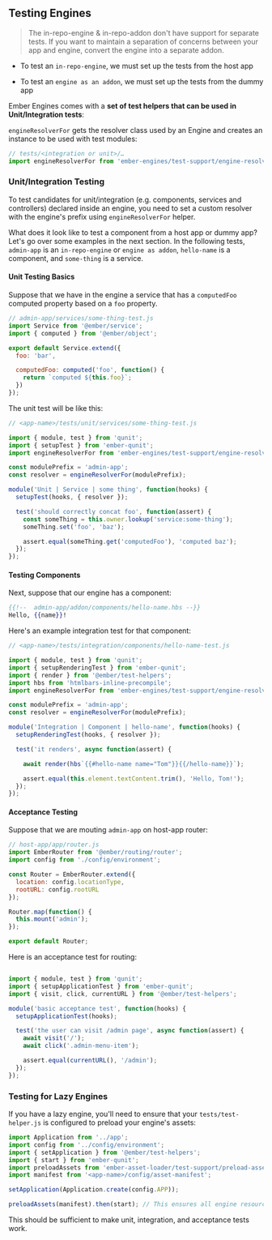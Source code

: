 ## Testing Engines

> The in-repo-engine & in-repo-addon don't have support for separate tests. If you want to maintain a separation of concerns between your app and engine, convert the engine into a separate addon.

* To test an `in-repo-engine`, we must set up the tests from the host app

* To test an `engine as an addon`, we must set up the tests from the dummy app

Ember Engines comes with a **set of test helpers that can be used in Unit/Integration tests**:

`engineResolverFor` gets the resolver class used by an Engine and creates an instance to be used with test modules:

```js
// tests/<integration or unit>/…
import engineResolverFor from 'ember-engines/test-support/engine-resolver-for';
```

### Unit/Integration Testing


To test candidates for unit/integration (e.g. components, services and controllers) declared inside an engine, you need to set a custom resolver with the engine's prefix using `engineResolverFor` helper.

What does it look like to test a component from a host app or dummy app? Let's go over some examples in the next section. In the following tests, `admin-app` is an `in-repo-engine` or `engine as addon`, `hello-name` is a component, and `some-thing` is a service.

#### Unit Testing Basics

Suppose that we have in the engine a service that has a `computedFoo` computed property based on a `foo` property.

```js
// admin-app/services/some-thing-test.js
import Service from '@ember/service';
import { computed } from '@ember/object';

export default Service.extend({
  foo: 'bar',

  computedFoo: computed('foo', function() {
    return `computed ${this.foo}`;
  })
});
```

The unit test will be like this:

```js
// <app-name>/tests/unit/services/some-thing-test.js

import { module, test } from 'qunit';
import { setupTest } from 'ember-qunit';
import engineResolverFor from 'ember-engines/test-support/engine-resolver-for';

const modulePrefix = 'admin-app';
const resolver = engineResolverFor(modulePrefix);

module('Unit | Service | some thing', function(hooks) {
  setupTest(hooks, { resolver });

  test('should correctly concat foo', function(assert) {
    const someThing = this.owner.lookup('service:some-thing');
    someThing.set('foo', 'baz');

    assert.equal(someThing.get('computedFoo'), 'computed baz');
  });
});
```

#### Testing Components

Next, suppose that our engine has a component:

```hbs
{{!--  admin-app/addon/components/hello-name.hbs --}}
Hello, {{name}}!
```

Here's an example integration test for that component:

```js
// <app-name>/tests/integration/components/hello-name-test.js

import { module, test } from 'qunit';
import { setupRenderingTest } from 'ember-qunit';
import { render } from '@ember/test-helpers';
import hbs from 'htmlbars-inline-precompile';
import engineResolverFor from 'ember-engines/test-support/engine-resolver-for';

const modulePrefix = 'admin-app';
const resolver = engineResolverFor(modulePrefix);

module('Integration | Component | hello-name', function(hooks) {
  setupRenderingTest(hooks, { resolver });

  test('it renders', async function(assert) {

    await render(hbs`{{#hello-name name="Tom"}}{{/hello-name}}`);

    assert.equal(this.element.textContent.trim(), 'Hello, Tom!');
  });
});
```

#### Acceptance Testing

Suppose that we are mouting `admin-app` on host-app router:

```js
// host-app/app/router.js
import EmberRouter from '@ember/routing/router';
import config from './config/environment';

const Router = EmberRouter.extend({
  location: config.locationType,
  rootURL: config.rootURL
});

Router.map(function() {
  this.mount('admin');
});

export default Router;
```

Here is an acceptance test for routing:

```js

import { module, test } from 'qunit';
import { setupApplicationTest } from 'ember-qunit';
import { visit, click, currentURL } from '@ember/test-helpers';

module('basic acceptance test', function(hooks) {
  setupApplicationTest(hooks);

  test('the user can visit /admin page', async function(assert) {
    await visit('/');
    await click('.admin-menu-item');

    assert.equal(currentURL(), '/admin');
  });
});
```

### Testing for Lazy Engines

If you have a lazy engine, you'll need to ensure that your `tests/test-helper.js` is configured to preload your engine's assets:

```js
import Application from '../app';
import config from '../config/environment';
import { setApplication } from '@ember/test-helpers';
import { start } from 'ember-qunit';
import preloadAssets from 'ember-asset-loader/test-support/preload-assets';
import manifest from '<app-name>/config/asset-manifest';

setApplication(Application.create(config.APP));

preloadAssets(manifest).then(start); // This ensures all engine resources are loaded before the tests
```

This should be sufficient to make unit, integration, and acceptance tests work.
